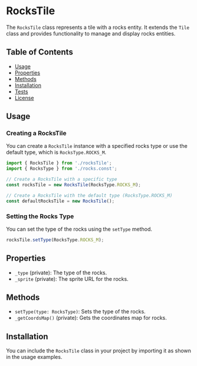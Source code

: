 # RocksTile

The `RocksTile` class represents a tile with a rocks entity. It extends the `Tile` class and provides functionality to manage and display rocks entities.

## Table of Contents

- [Usage](#usage)
- [Properties](#properties)
- [Methods](#methods)
- [Installation](#installation)
- [Tests](#tests)
- [License](#license)

## Usage

### Creating a RocksTile

You can create a `RocksTile` instance with a specified rocks type or use the default type, which is `RocksType.ROCKS_M`.

```javascript
import { RocksTile } from './rocksTile';
import { RocksType } from './rocks.const';

// Create a RocksTile with a specific type
const rocksTile = new RocksTile(RocksType.ROCKS_M);

// Create a RocksTile with the default type (RocksType.ROCKS_M)
const defaultRocksTile = new RocksTile();
```

### Setting the Rocks Type

You can set the type of the rocks using the `setType` method.

```javascript
rocksTile.setType(RocksType.ROCKS_M);
```

## Properties

- `_type` (private): The type of the rocks.
- `_sprite` (private): The sprite URL for the rocks.

## Methods

- `setType(type: RocksType)`: Sets the type of the rocks.
- `_getCoordsMap()` (private): Gets the coordinates map for rocks.

## Installation

You can include the `RocksTile` class in your project by importing it as shown in the usage examples.
